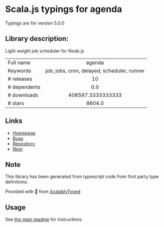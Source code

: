 
# Scala.js typings for agenda

Typings are for version 5.0.0

## Library description:
Light weight job scheduler for Node.js

|                    |                 |
| ------------------ | :-------------: |
| Full name          | agenda |
| Keywords           | job, jobs, cron, delayed, scheduler, runner |
| # releases         | 10 |
| # dependents       | 0.0 |
| # downloads        | 408597.3333333333 |
| # stars            | 8604.0 |

## Links
- [Homepage](https://github.com/agenda/agenda#readme)
- [Bugs](https://github.com/agenda/agenda/issues)
- [Repository](https://github.com/agenda/agenda)
- [Npm](https://www.npmjs.com/package/agenda)
    


## Note
This library has been generated from typescript code from first party type definitions.

Provided with :purple_heart: from [ScalablyTyped](https://github.com/oyvindberg/ScalablyTyped)

## Usage
See [the main readme](../../readme.md) for instructions.


